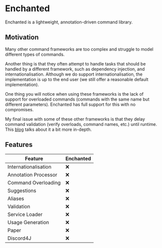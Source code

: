 # Enchanted

Enchanted is a lightweight, annotation-driven command library.

## Motivation

Many other command frameworks are too complex and struggle to model different types of commands.

Another thing is that they often attempt to handle tasks that should be handled by a different
framework, such as dependency injection, and internationalisation. Although we do support internationalisation, the implementation is up to the end user (we still offer a reasonable default
implementation).

One thing you will notice when using these frameworks is the lack of support for overloaded
commands (commands with the same name but different parameters). Enchanted has full support for
this with no compromises.

My final issue with some of these other frameworks is that they delay command validation (verify
overloads, command names, etc.) until runtime. This
[blog](https://blog.softwaremill.com/the-case-against-annotations-4b2fb170ed67) talks about it a bit
more in-depth.

## Features

| Feature              | Enchanted |
|----------------------|-----------|
| Internationalisation | ❌         |
| Annotation Processor | ❌         |
| Command Overloading  | ❌         |
| Suggestions          | ❌         |
| Aliases              | ❌         |
| Validation           | ❌         |
| Service Loader       | ❌         |
| Usage Generation     | ❌         |
| Paper                | ❌         |
| Discord4J            | ❌         |
